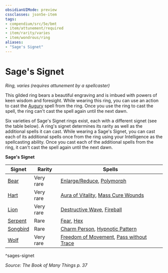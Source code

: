 ```yaml
---
obsidianUIMode: preview
cssclasses: json5e-item
tags:
- compendium/src/5e/bmt
- item/attunement/required
- item/rarity/varies
- item/wondrous/ring
aliases: 
- "Sage's Signet"
---
```

# Sage's Signet
*Ring, varies (requires attunement by a spellcaster)*  


This gilded ring bears a beautiful engraving and is imbued with powers of keen wisdom and foresight. While wearing this ring, you can use an action to cast the [Augury](z_compendium/spells/augury.md) spell from the ring. Once you use the ring to cast the spell, the ring can't cast the spell again until the next dawn.

Six varieties of Sage's Signet rings exist, each with a different signet (see the table below). A ring's signet determines its rarity as well as the additional spells it can cast. While wearing a Sage's Signet, you can cast each of its additional spells once from the ring using your Intelligence as the spellcasting ability. Once you cast each of the additional spells from the ring, it can't cast the spell again until the next dawn.

**Sage's Signet**

| Signet | Rarity | Spells |
|--------|--------|--------|
| [Bear](z_compendium/items/sages-signet-bear-bmt.md) | Very rare | [Enlarge/Reduce](z_compendium/spells/enlarge-reduce.md), [Polymorph](z_compendium/spells/polymorph.md) |
| [Hart](z_compendium/items/sages-signet-hart-bmt.md) | Very rare | [Aura of Vitality](z_compendium/spells/aura-of-vitality.md), [Mass Cure Wounds](z_compendium/spells/mass-cure-wounds.md) |
| [Lion](z_compendium/items/sages-signet-lion-bmt.md) | Very rare | [Destructive Wave](z_compendium/spells/destructive-wave.md), [Fireball](z_compendium/spells/fireball.md) |
| [Serpent](z_compendium/items/sages-signet-serpent-bmt.md) | Rare | [Fear](z_compendium/spells/fear.md), [Hex](z_compendium/spells/hex.md) |
| [Songbird](z_compendium/items/sages-signet-songbird-bmt.md) | Rare | [Charm Person](z_compendium/spells/charm-person.md), [Hypnotic Pattern](z_compendium/spells/hypnotic-pattern.md) |
| [Wolf](z_compendium/items/sages-signet-wolf-bmt.md) | Very rare | [Freedom of Movement](z_compendium/spells/freedom-of-movement.md), [Pass without Trace](z_compendium/spells/pass-without-trace.md) |
^sages-signet

*Source: The Book of Many Things p. 37*
